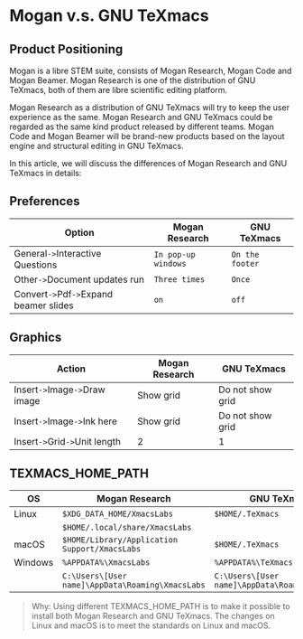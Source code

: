 # Mogan v.s. GNU TeXmacs
## Product Positioning
Mogan is a libre STEM suite, consists of Mogan Research, Mogan Code and Mogan Beamer. Mogan Research is one of the distribution of GNU TeXmacs, both of them are libre scientific editing platform.

Mogan Research as a distribution of GNU TeXmacs will try to keep the user experience as the same. Mogan Research and GNU TeXmacs could be regarded as the same kind product released by different teams. Mogan Code and Mogan Beamer will be brand-new products based on the layout engine and structural editing in GNU TeXmacs.

In this article, we will discuss the differences of Mogan Research and GNU TeXmacs in details:

## Preferences
| Option |  Mogan Research | GNU TeXmacs|
|--------|-----------------|------------|
| General`->`Interactive Questions | `In pop-up windows` | `On the footer` |
| Other`->`Document updates run | `Three times` | `Once` |
| Convert`->`Pdf`->`Expand beamer slides | `on` | `off` |

## Graphics
| Action | Mogan Research | GNU TeXmacs |
|--------|------------------|-----------|
| Insert`->`Image`->`Draw image | Show grid | Do not show grid |
| Insert`->`Image`->`Ink here | Show grid | Do not show grid |
| Insert`->`Grid`->`Unit length | 2 | 1 |

## TEXMACS_HOME_PATH
| OS | Mogan Research | GNU TeXmacs |
|---------|-----|-------------|
| Linux   | `$XDG_DATA_HOME/XmacsLabs` | `$HOME/.TeXmacs` |
|         | `$HOME/.local/share/XmacsLabs` |  |
| macOS | `$HOME/Library/Application Support/XmacsLabs` | `$HOME/.TeXmacs` |
| Windows | `%APPDATA%\XmacsLabs` | `%APPDATA%\TeXmacs`|
| | `C:\Users\[User name]\AppData\Roaming\XmacsLabs` | `C:\Users\[User name]\AppData\Roaming\TeXmacs` |

> Why: Using different TEXMACS_HOME_PATH is to make it possible to install both Mogan Research and GNU TeXmacs. The changes on Linux and macOS is to meet the standards on Linux and macOS.
